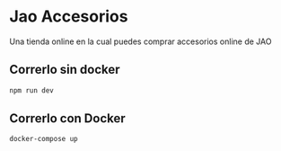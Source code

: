 # Jao Accesorios

Una tienda online en la cual puedes comprar accesorios online de JAO

## Correrlo sin docker 

```zsh
npm run dev
```

## Correrlo con Docker

```zsh
docker-compose up
```
